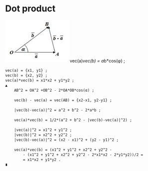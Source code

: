 # Dot product

![](scheme.jpg)
	vec(a)*vec(b) = a*b*cos(φ) ;

	vec(a) = {x1, y1} ;
	vec(b) = {x2, y2} ;
	vec(a)*vec(b) = x1*x2 + y1*y2 ;
	▲
		AB^2 = OA^2 +OB^2 - 2*OA*OB*cos(α) ;

		vec(b) - vec(a) = vec(AB) = {x2-x1, y2-y1} ;

		|vec(b)-vec(a)|^2 = a^2 + b^2 - 2*a*b ;

		vec(a)*vec(b) = 1/2*(a^2 + b^2 - |vec(b)-vec(a)|^2) ;
		
		|vec(a)|^2 = x1^2 + y1^2 ;
		|vec(b)|^2 = x2^2 + y2^2 ;
		|vec(b)-vec(a)|^2 = (x2 - x1)^2 + (y2 - y1)^2 ;

		vec(a)*vec(b) = (x1^2 + y1^2 + x2^2 + y2^2 -
			- (x1^2 + y1^2 + x2^2 + y2^2 - 2*x1*x2 - 2*y1*y2))/2 =
			= x1*x2 + y1*y2 .
	∎
